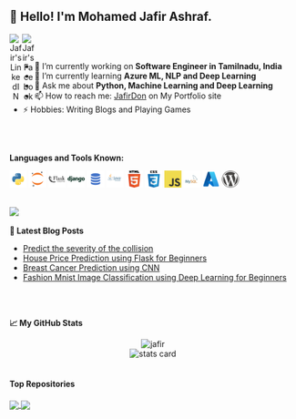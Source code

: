 <h2>👋 Hello! I'm Mohamed Jafir Ashraf.</h2>

<p align="center">
  <a href="https://www.linkedin.com/in/mohamed-jafir-ashraf-bb3974192/">
  <img align="left" alt="Jafir's LinkedIN" width="22px" src="https://raw.githubusercontent.com/peterthehan/peterthehan/master/assets/linkedin.svg" />
</a> 
  <a href="https://www.facebook.com/JafirDon2506">
  <img align="left" alt="Jafir's Facebook" width="22px" src="https://raw.githubusercontent.com/peterthehan/peterthehan/master/assets/facebook.svg" />
</a>
</p>

<br />
<br />

- 🔭 I’m currently working on **Software Engineer in Tamilnadu, India**
- 🌱 I’m currently learning **Azure ML, NLP and Deep Learning**
- 💬 Ask me about **Python, Machine Learning and Deep Learning**
- 📫 How to reach me: [JafirDon](http://jafirdon.rf.gd/) on My Portfolio site
- ⚡ Hobbies: Writing Blogs and Playing Games  

<br />
<br />

**Languages and Tools Known:**  

<code><img height="30" src="https://raw.githubusercontent.com/github/explore/80688e429a7d4ef2fca1e82350fe8e3517d3494d/topics/python/python.png"></code>
<code><img height="30" src="https://raw.githubusercontent.com/github/explore/80688e429a7d4ef2fca1e82350fe8e3517d3494d/topics/jupyter-notebook/jupyter-notebook.png"></code>
<code><img height="30" src="https://raw.githubusercontent.com/github/explore/80688e429a7d4ef2fca1e82350fe8e3517d3494d/topics/flask/flask.png"></code>
<code><img height="30" src="https://raw.githubusercontent.com/github/explore/80688e429a7d4ef2fca1e82350fe8e3517d3494d/topics/django/django.png"></code>
<code><img height="30" src="https://raw.githubusercontent.com/github/explore/80688e429a7d4ef2fca1e82350fe8e3517d3494d/topics/sql/sql.png"></code>
<code><img height="30" src="https://raw.githubusercontent.com/github/explore/80688e429a7d4ef2fca1e82350fe8e3517d3494d/topics/java/java.png"></code>
<code><img height="30" src="https://raw.githubusercontent.com/github/explore/80688e429a7d4ef2fca1e82350fe8e3517d3494d/topics/html/html.png"></code>
<code><img height="30" src="https://raw.githubusercontent.com/github/explore/80688e429a7d4ef2fca1e82350fe8e3517d3494d/topics/css/css.png"></code>
<code><img height="30" src="https://raw.githubusercontent.com/github/explore/80688e429a7d4ef2fca1e82350fe8e3517d3494d/topics/javascript/javascript.png"></code>
<code><img height="30" src="https://raw.githubusercontent.com/github/explore/80688e429a7d4ef2fca1e82350fe8e3517d3494d/topics/mysql/mysql.png"></code>
<code><img height="30" src="https://raw.githubusercontent.com/github/explore/80688e429a7d4ef2fca1e82350fe8e3517d3494d/topics/azure/azure.png"></code>
<code><img height="30" src="https://raw.githubusercontent.com/github/explore/80688e429a7d4ef2fca1e82350fe8e3517d3494d/topics/wordpress/wordpress.png"></code>

<br />

<img src="https://github-readme-stats.vercel.app/api/top-langs/?username=JafirDon">

<br />


**📝 Latest Blog Posts**

<!-- BLOG-POST-LIST:START -->
- [Predict the severity of the collision](https://jafirdonblogs.blogspot.com/2020/09/predict-severity-of-collision.html)
- [House Price Prediction using Flask for Beginners](https://techyscientists.blogspot.com/2021/07/house-price-prediction-using-flask.html)
- [Breast Cancer Prediction using CNN](https://techyscientists.blogspot.com/2021/08/breast-cancer-prediction.html)
- [Fashion Mnist Image Classification using Deep Learning for Beginners](https://techyscientists.blogspot.com/2021/08/fashion-mnist-image-classification.html)
<!-- BLOG-POST-LIST:END -->

<br />
<br />

**📈 My GitHub Stats**

<p align="center"> <img src="https://github-readme-stats.vercel.app/api?username=JafirDon&show_icons=true&theme=solarized-light" alt="jafir" /> 

<br />

<img alt= "stats card" src="https://github-readme-streak-stats.herokuapp.com/?user=JafirDon&theme=solarized-light">

<br />
<br />
  
#### Top Repositories


<a href="https://github.com/JafirDon/Machine_Learning_Projects">
  <img align="center" src="https://github-readme-stats.vercel.app/api/pin/?username=JafirDon&repo=Machine_Learning_Projects&theme=buefy" />
</a>
<a href="https://github.com/JafirDon/House-price-prediction-using-flask">
  <img align="center" src="https://github-readme-stats.vercel.app/api/pin/?username=JafirDon&repo=House-price-prediction-using-flask&theme=buefy" />
</a>


